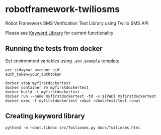 # robotframework-twiliosms
Robot Framework SMS Verification Test Library using Twilio SMS API

Please see [Keyword Library](https://robertstaplestesting.github.io/robotframework-twiliosms/Twiliosms.html) for current functionality

## Running the tests from docker 
Set environment variables using `.env.example` template.
```
acc_sid=your account_sid
auth_token=your_authtoken
```

```
docker stop myfirstdockertest
docker container rm myfirstdockertest
docker build -t myfirstdockertest .
docker run --name myfirstdockertest -td -v ${PWD} myfirstdockertest
docker exec -t myfirstdockertest robot robot/test/test.robot
```

## Creating keyword library
`python3 -m robot.libdoc src/Twiliosms.py docs/Twiliosms.html`